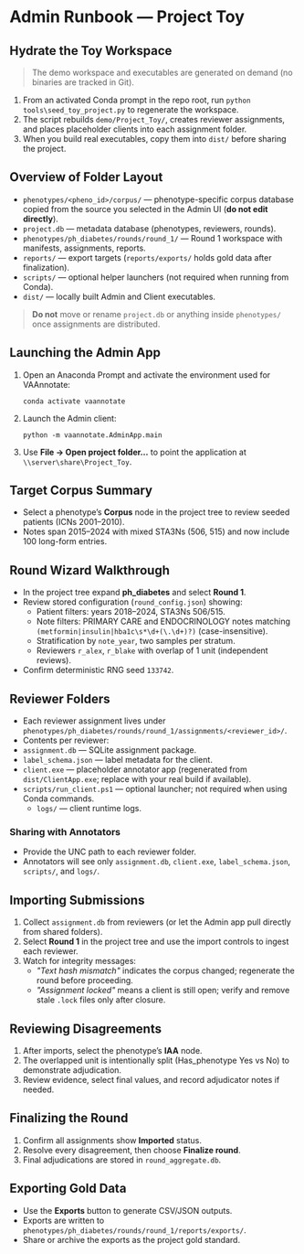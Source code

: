 # Admin Runbook — Project Toy

## Hydrate the Toy Workspace
> The demo workspace and executables are generated on demand (no binaries are tracked in Git).

1. From an activated Conda prompt in the repo root, run `python tools\seed_toy_project.py` to regenerate the workspace.
2. The script rebuilds `demo/Project_Toy/`, creates reviewer assignments, and places placeholder clients into each assignment folder.
3. When you build real executables, copy them into `dist/` before sharing the project.

## Overview of Folder Layout
- `phenotypes/<pheno_id>/corpus/` — phenotype-specific corpus database copied from the source you selected in the Admin UI (**do not edit directly**).
- `project.db` — metadata database (phenotypes, reviewers, rounds).
- `phenotypes/ph_diabetes/rounds/round_1/` — Round 1 workspace with manifests, assignments, reports.
- `reports/` — export targets (`reports/exports/` holds gold data after finalization).
- `scripts/` — optional helper launchers (not required when running from Conda).
- `dist/` — locally built Admin and Client executables.

> **Do not** move or rename `project.db` or anything inside `phenotypes/` once assignments are distributed.

## Launching the Admin App
1. Open an Anaconda Prompt and activate the environment used for VAAnnotate:
   ```
   conda activate vaannotate
   ```
2. Launch the Admin client:
   ```
   python -m vaannotate.AdminApp.main
   ```
3. Use **File → Open project folder…** to point the application at `\\server\share\Project_Toy`.

## Target Corpus Summary
- Select a phenotype’s **Corpus** node in the project tree to review seeded patients (ICNs 2001–2010).
- Notes span 2015–2024 with mixed STA3Ns (506, 515) and now include 100 long-form entries.

## Round Wizard Walkthrough
- In the project tree expand **ph_diabetes** and select **Round 1**.
- Review stored configuration (`round_config.json`) showing:
  - Patient filters: years 2018–2024, STA3Ns 506/515.
  - Note filters: PRIMARY CARE and ENDOCRINOLOGY notes matching `(metformin|insulin|hba1c\s*\d+(\.\d+)?)` (case-insensitive).
  - Stratification by `note_year`, two samples per stratum.
  - Reviewers `r_alex`, `r_blake` with overlap of 1 unit (independent reviews).
- Confirm deterministic RNG seed `133742`.

## Reviewer Folders
- Each reviewer assignment lives under `phenotypes/ph_diabetes/rounds/round_1/assignments/<reviewer_id>/`.
- Contents per reviewer:
- `assignment.db` — SQLite assignment package.
- `label_schema.json` — label metadata for the client.
- `client.exe` — placeholder annotator app (regenerated from `dist/ClientApp.exe`; replace with your real build if available).
- `scripts/run_client.ps1` — optional launcher; not required when using Conda commands.
  - `logs/` — client runtime logs.

### Sharing with Annotators
- Provide the UNC path to each reviewer folder.
- Annotators will see only `assignment.db`, `client.exe`, `label_schema.json`, `scripts/`, and `logs/`.

## Importing Submissions
1. Collect `assignment.db` from reviewers (or let the Admin app pull directly from shared folders).
2. Select **Round 1** in the project tree and use the import controls to ingest each reviewer.
3. Watch for integrity messages:
   - *"Text hash mismatch"* indicates the corpus changed; regenerate the round before proceeding.
   - *"Assignment locked"* means a client is still open; verify and remove stale `.lock` files only after closure.

## Reviewing Disagreements
1. After imports, select the phenotype’s **IAA** node.
2. The overlapped unit is intentionally split (Has_phenotype Yes vs No) to demonstrate adjudication.
3. Review evidence, select final values, and record adjudicator notes if needed.

## Finalizing the Round
1. Confirm all assignments show **Imported** status.
2. Resolve every disagreement, then choose **Finalize round**.
3. Final adjudications are stored in `round_aggregate.db`.

## Exporting Gold Data
- Use the **Exports** button to generate CSV/JSON outputs.
- Exports are written to `phenotypes/ph_diabetes/rounds/round_1/reports/exports/`.
- Share or archive the exports as the project gold standard.
